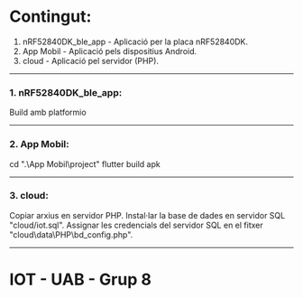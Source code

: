 # Contingut:
1. nRF52840DK_ble_app - Aplicació per la placa nRF52840DK.
2. App Mobil - Aplicació pels dispositius Android.
3. cloud - Aplicació pel servidor (PHP).

------------

### 1. nRF52840DK_ble_app:
Build amb platformio

------------

### 2. App Mobil:
cd ".\App Mobil\project\"
flutter build apk

------------

### 3. cloud:
Copiar arxius en servidor PHP.
Instal·lar la base de dades en servidor SQL "cloud/iot.sql".
Assignar les credencials del servidor SQL en el fitxer "cloud\data\PHP\bd_config.php".

------------

# IOT - UAB - Grup 8